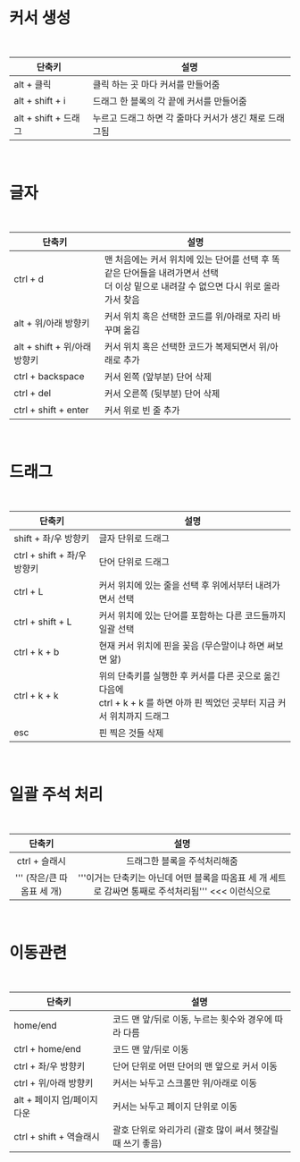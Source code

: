 <br>


# 커서 생성

<br>

| 단축키               | 설명                                                   |
| -------------------- | ------------------------------------------------------ |
| alt + 클릭           | 클릭 하는 곳 마다 커서를 만들어줌                      |
| alt + shift + i      | 드래그 한 블록의 각 끝에 커서를 만들어줌               |
| alt + shift + 드래그 | 누르고 드래그 하면 각 줄마다 커서가 생긴 채로 드래그됨 |

<br>

# 글자

<br>

| 단축키                       | 설명                                                         |
| ---------------------------- | ------------------------------------------------------------ |
| ctrl + d                     | 맨 처음에는 커서 위치에 있는 단어를 선택 후 똑같은 단어들을 내려가면서 선택 <br />더 이상 밑으로 내려갈 수 없으면 다시 위로 올라가서 찾음 |
| alt + 위/아래 방향키         | 커서 위치 혹은 선택한 코드를 위/아래로 자리 바꾸며 옮김      |
| alt + shift + 위/아래 방향키 | 커서 위치 혹은 선택한 코드가 복제되면서 위/아래로 추가       |
| ctrl + backspace             | 커서 왼쪽 (앞부분) 단어 삭제                                 |
| ctrl + del                   | 커서 오른쪽 (뒷부분) 단어 삭제                               |
| ctrl + shift + enter         | 커서 위로 빈 줄 추가                                         |

<br>

# 드래그

<br>

| 단축키                      | 설명                                                         |
| --------------------------- | ------------------------------------------------------------ |
| shift + 좌/우 방향키        | 글자 단위로 드래그                                           |
| ctrl + shift + 좌/우 방향키 | 단어 단위로 드래그                                           |
| ctrl + L                    | 커서 위치에 있는 줄을 선택 후 위에서부터 내려가면서 선택     |
| ctrl + shift + L            | 커서 위치에 있는 단어를 포함하는 다른 코드들까지 일괄 선택   |
| ctrl + k + b                | 현재 커서 위치에 핀을 꽂음 (무슨말이냐 하면 써보면 앎)       |
| ctrl + k + k                | 위의 단축키를 실행한 후 커서를 다른 곳으로 옮긴 다음에<br />ctrl + k + k 를 하면 아까 핀 찍었던 곳부터 지금 커서 위치까지 드래그 |
| esc                         | 핀 찍은 것들 삭제                                            |

<br>

# 일괄 주석 처리

<br>


|           단축키           |                             설명                             |
| :------------------------: | :----------------------------------------------------------: |
|       ctrl + 슬래시        |                 드래그한 블록을 주석처리해줌                 |
| ''' (작은/큰 따옴표 세 개) | '''이거는 단축키는 아닌데 어떤 블록을 따옴표 세 개 세트로 감싸면 통째로 주석처리됨''' <<< 이런식으로 |

<br>

# 이동관련

<br>

| 단축키                      | 설명                                                      |
| --------------------------- | --------------------------------------------------------- |
| home/end                    | 코드 맨 앞/뒤로 이동, 누르는 횟수와 경우에 따라 다름      |
| ctrl + home/end             | 코드 맨 앞/뒤로 이동                                      |
| ctrl + 좌/우 방향키         | 단어 단위로 어떤 단어의 맨 앞으로 커서 이동               |
| ctrl + 위/아래 방향키       | 커서는 놔두고 스크롤만 위/아래로 이동                     |
| alt + 페이지 업/페이지 다운 | 커서는 놔두고 페이지 단위로 이동                          |
| ctrl + shift + 역슬래시     | 괄호 단위로 와리가리 (괄호 많이 써서 헷갈릴 때 쓰기 좋음) |

